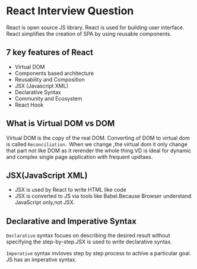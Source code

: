 # React Interview Question
React is open source JS library.
React is used for building user interface.
React simplifies the creation of SPA by using reusable components.

## 7 key features of React
- Virtual DOM
- Components based architecture
- Reusability and Composition
- JSX (Javascript XML)
- Declarative Syntax
- Community and Ecosystem
- React Hook

## What is Virtual DOM vs DOM
Virtual DOM is the copy of the real DOM. Converting of DOM to virtual dom is called `Reconciliation.`
When we change ,the virtual dom it only change that part not like DOM as it rerender the whole thing.VD is ideal for dynamic and complex single page application with frequent updtaes.

## JSX(JavaScript XML)
- JSX is used by React to write HTML like code
- JSX is converted to JS via tools like Babel.Because Browser understand JavaScript only,not JSX.
## Declarative and Imperative Syntax
`Declarative` syntax focues on describing the desired result without specifying the step-by-step.JSX is used to write declarative syntax.

`Imperative` syntax invloves step by step process to achive a particular goal.
JS has an imperative syntax.